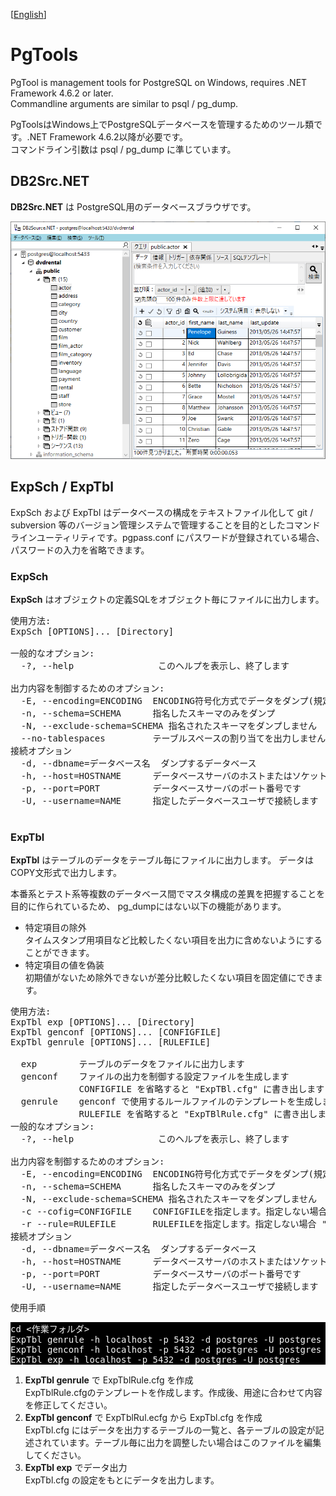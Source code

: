 [[English](https://github.com/calc33/PgTools/wiki/About-PgTools)]

# PgTools
PgTool is management tools for PostgreSQL on Windows, requires .NET Framework 4.6.2 or later.<br>
Commandline arguments are similar to psql / pg_dump.<br>

PgToolsはWindows上でPostgreSQLデータベースを管理するためのツール類です。.NET Framework 4.6.2以降が必要です。<br>
コマンドライン引数は psql / pg_dump に準じています。

## DB2Src.NET

**DB2Src.NET** は PostgreSQL用のデータベースブラウザです。

![アプリケーション イメージ](DB2Src.NET/doc/image/appmain01.png)

## ExpSch / ExpTbl
ExpSch および ExpTbl はデータベースの構成をテキストファイル化して git / subversion 等のバージョン管理システムで管理することを目的としたコマンドラインユーティリティです。pgpass.conf にパスワードが登録されている場合、パスワードの入力を省略できます。

### ExpSch
**ExpSch** はオブジェクトの定義SQLをオブジェクト毎にファイルに出力します。

<pre>
使用方法:
ExpSch [OPTIONS]... [Directory]

一般的なオプション:
  -?, --help                このヘルプを表示し、終了します

出力内容を制御するためのオプション:
  -E, --encoding=ENCODING  ENCODING符号化方式でデータをダンプ(規定値:UTF-8)
  -n, --schema=SCHEMA      指名したスキーマのみをダンプ
  -N, --exclude-schema=SCHEMA 指名されたスキーマをダンプしません
  --no-tablespaces         テーブルスペースの割り当てを出力しません
接続オプション
  -d, --dbname=データベース名  ダンプするデータベース
  -h, --host=HOSTNAME      データベースサーバのホストまたはソケットディレクトリです
  -p, --port=PORT          データベースサーバのポート番号です
  -U, --username=NAME      指定したデータベースユーザで接続します
  </pre>

### ExpTbl
**ExpTbl** はテーブルのデータをテーブル毎にファイルに出力します。
データはCOPY文形式で出力します。

本番系とテスト系等複数のデータベース間でマスタ構成の差異を把握することを目的に作られているため、
pg_dumpにはない以下の機能があります。

* 特定項目の除外<br>タイムスタンプ用項目など比較したくない項目を出力に含めないようにすることができます。
* 特定項目の値を偽装<br>初期値がないため除外できないが差分比較したくない項目を固定値にできます。

<pre>
使用方法:
ExpTbl exp [OPTIONS]... [Directory]
ExpTbl genconf [OPTIONS]... [CONFIGFILE]
ExpTbl genrule [OPTIONS]... [RULEFILE]

  exp        テーブルのデータをファイルに出力します
  genconf    ファイルの出力を制御する設定ファイルを生成します
             CONFIGFILE を省略すると "ExpTBl.cfg" に書き出します
  genrule    genconf で使用するルールファイルのテンプレートを生成します
             RULEFILE を省略すると "ExpTBlRule.cfg" に書き出します
一般的なオプション:
  -?, --help                このヘルプを表示し、終了します

出力内容を制御するためのオプション:
  -E, --encoding=ENCODING  ENCODING符号化方式でデータをダンプ(規定値:UTF-8)
  -n, --schema=SCHEMA      指名したスキーマのみをダンプ
  -N, --exclude-schema=SCHEMA 指名されたスキーマをダンプしません
  -c --cofig=CONFIGFILE    CONFIGFILEを指定します。指定しない場合 "ExpTbl.cfg" になります
  -r --rule=RULEFILE       RULEFILEを指定します。指定しない場合 "ExpTblRule.cfg" になります
接続オプション
  -d, --dbname=データベース名  ダンプするデータベース
  -h, --host=HOSTNAME      データベースサーバのホストまたはソケットディレクトリです
  -p, --port=PORT          データベースサーバのポート番号です
  -U, --username=NAME      指定したデータベースユーザで接続します
</pre>

使用手順
<pre style="background-color:black; color: whitesmoke;">
cd &lt;作業フォルダ&gt;
ExpTbl genrule -h localhost -p 5432 -d postgres -U postgres
ExpTbl genconf -h localhost -p 5432 -d postgres -U postgres
ExpTbl exp -h localhost -p 5432 -d postgres -U postgres
</pre>

1. **ExpTbl genrule** で ExpTblRule.cfg を作成<br>ExpTblRule.cfgのテンプレートを作成します。作成後、用途に合わせて内容を修正してください。
2. **ExpTbl genconf** で ExpTblRul.ecfg から ExpTbl.cfg を作成<br>ExpTbl.cfg にはデータを出力するテーブルの一覧と、各テーブルの設定が記述されています。テーブル毎に出力を調整したい場合はこのファイルを編集してください。
3. **ExpTbl exp** でデータ出力<br>ExpTbl.cfg の設定をもとにデータを出力します。
